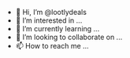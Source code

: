 - 👋 Hi, I’m @lootlydeals
- 👀 I’m interested in ...
- 🌱 I’m currently learning ...
- 💞️ I’m looking to collaborate on ...
- 📫 How to reach me ...

<!---
lootlydeals/lootlydeals is a ✨ special ✨ repository because its `README.md` (this file) appears on your GitHub profile.
You can click the Preview link to take a look at your changes.
--->

